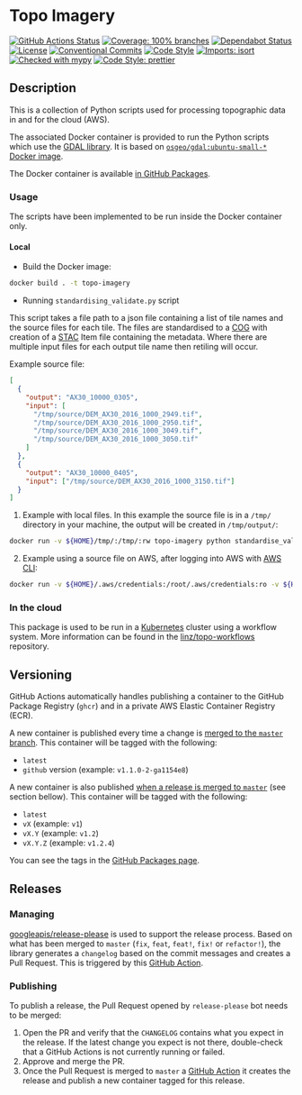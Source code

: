 # Topo Imagery

[![GitHub Actions Status](https://github.com/linz/topo-imagery/workflows/Build/badge.svg)](https://github.com/linz/topo-imagery/actions)
[![Coverage: 100% branches](https://img.shields.io/badge/Coverage-100%25%20branches-brightgreen.svg)](https://pytest.org/)
[![Dependabot Status](https://badgen.net/badge/Dependabot/enabled?labelColor=2e3a44&color=blue)](https://github.com/linz/topo-imagery/network/updates)
[![License](https://badgen.net/github/license/linz/topo-imagery?labelColor=2e3a44&label=License)](https://github.com/linz/topo-imagery/blob/master/LICENSE)
[![Conventional Commits](https://badgen.net/badge/Commits/conventional?labelColor=2e3a44&color=EC5772)](https://conventionalcommits.org)
[![Code Style](https://badgen.net/badge/Code%20Style/black?labelColor=2e3a44&color=000000)](https://github.com/psf/black)
[![Imports: isort](https://img.shields.io/badge/%20imports-isort-%231674b1?style=flat&labelColor=2e3a44)](https://pycqa.github.io/isort/)
[![Checked with mypy](http://www.mypy-lang.org/static/mypy_badge.svg)](http://mypy-lang.org/)
[![Code Style: prettier](https://img.shields.io/badge/code_style-prettier-ff69b4.svg)](https://github.com/prettier/prettier)

## Description

This is a collection of Python scripts used for processing topographic data in and for the cloud (AWS).

The associated Docker container is provided to run the Python scripts which use the [GDAL library](https://gdal.org/). It is based on [`osgeo/gdal:ubuntu-small-*` Docker image](https://github.com/OSGeo/gdal/pkgs/container/gdal).

The Docker container is available [in GitHub Packages](https://github.com/linz/topo-imagery/pkgs/container/topo-imagery).

### Usage

The scripts have been implemented to be run inside the Docker container only.

#### Local

- Build the Docker image:

```bash
docker build . -t topo-imagery
```

- Running `standardising_validate.py` script

This script takes a file path to a json file containing a list of tile names and the source files for each tile.
The files are standardised to a [COG](https://www.cogeo.org/) with creation of a [STAC](https://stacspec.org/) Item file containing the metadata.
Where there are multiple input files for each output tile name then retiling will occur.

Example source file:

```json
[
  {
    "output": "AX30_10000_0305",
    "input": [
      "/tmp/source/DEM_AX30_2016_1000_2949.tif",
      "/tmp/source/DEM_AX30_2016_1000_2950.tif",
      "/tmp/source/DEM_AX30_2016_1000_3049.tif",
      "/tmp/source/DEM_AX30_2016_1000_3050.tif"
    ]
  },
  {
    "output": "AX30_10000_0405",
    "input": ["/tmp/source/DEM_AX30_2016_1000_3150.tif"]
  }
]
```

1. Example with local files. In this example the source file is in a `/tmp/` directory in your machine, the output will be created in `/tmp/output/`:

```bash
docker run -v ${HOME}/tmp/:/tmp/:rw topo-imagery python standardise_validate.py --preset webp --from-file /tmp/file_list.json --collection-id 123 --start-datetime 2023-01-01 --end-datetime 2023-01-01 --target /tmp/output/ --source-epsg 2193 --target-epsg 2193'
```

2. Example using a source file on AWS, after logging into AWS with [AWS CLI](https://aws.amazon.com/cli/):

```bash
docker run -v ${HOME}/.aws/credentials:/root/.aws/credentials:ro -v ${HOME}/tmp/:/tmp/:rw -e AWS_PROFILE topo-imagery python standardise_validate.py --preset webp --from-file s3://bucket/file_list.json --collection-id 123 --start-datetime 2023-01-01 --end-datetime 2023-01-01 --target /tmp/output/ --source-epsg 2193 --target-epsg 2193'
```

### In the cloud

This package is used to be run in a [Kubernetes](https://kubernetes.io/) cluster using a workflow system. More information can be found in the [linz/topo-workflows](https://github.com/linz/topo-workflows) repository.

## Versioning

GitHub Actions automatically handles publishing a container to the GitHub Package Registry (`ghcr`) and in a private AWS Elastic Container Registry (ECR).

A new container is published every time a change is [merged to the `master` branch](https://github.com/linz/topo-imagery/blob/master/.github/workflows/containers.yml). This container will be tagged with the following:

- `latest`
- `github` version (example: `v1.1.0-2-ga1154e8`)

A new container is also published [when a release is merged to `master`](https://github.com/linz/topo-imagery/blob/master/.github/workflows/release-please.yml) (see section bellow). This container will be tagged with the following:

- `latest`
- `vX` (example: `v1`)
- `vX.Y` (example: `v1.2`)
- `vX.Y.Z` (example: `v1.2.4`)

You can see the tags in the [GitHub Packages page](https://github.com/linz/topo-imagery/pkgs/container/topo-imagery).

## Releases

### Managing

[googleapis/release-please](https://github.com/googleapis/release-please) is used to support the release process.
Based on what has been merged to `master` (`fix`, `feat`, `feat!`, `fix!` or `refactor!`), the library generates a `changelog` based on the commit messages and creates a Pull Request. This is triggered by this [GitHub Action](https://github.com/linz/topo-imagery/blob/master/.github/workflows/release-please.yml).

### Publishing

To publish a release, the Pull Request opened by `release-please` bot needs to be merged:

1. Open the PR and verify that the `CHANGELOG` contains what you expect in the release. If the latest change you expect is not there, double-check that a GitHub Actions is not currently running or failed.
2. Approve and merge the PR.
3. Once the Pull Request is merged to `master` a [GitHub Action](https://github.com/linz/topo-imagery/blob/master/.github/workflows/release-please.yml) it creates the release and publish a new container tagged for this release.
